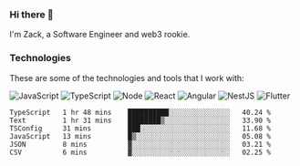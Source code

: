 ### Hi there 👋
I'm Zack, a Software Engineer and web3 rookie.

### Technologies
These are some of the technologies and tools that I work with:

![JavaScript](https://img.shields.io/badge/JavaScript-323330.svg?logo=javascript&logoColor=F7DF1E) 
![TypeScript](https://img.shields.io/badge/TypeScript-007ACC.svg?logo=typescript&logoColor=white) 
![Node](https://img.shields.io/badge/Node.js-43853D.svg?logo=node.js&logoColor=white)
![React](https://img.shields.io/badge/React-20232a.svg?logo=react&logoColor=61DAFB) 
![Angular](https://img.shields.io/badge/Angular-E23237.svg?logo=angularjs&logoColor=white)
![NestJS](https://img.shields.io/badge/NestJS-E0234E?logo=nestjs&logoColor=white)
![Flutter](https://img.shields.io/badge/Flutter-02569B.svg?logo=flutter&logoColor=white)

<!--START_SECTION:waka-->

```text
TypeScript   1 hr 48 mins    ██████████░░░░░░░░░░░░░░░   40.24 %
Text         1 hr 31 mins    ████████▒░░░░░░░░░░░░░░░░   33.90 %
TSConfig     31 mins         ███░░░░░░░░░░░░░░░░░░░░░░   11.68 %
JavaScript   13 mins         █▒░░░░░░░░░░░░░░░░░░░░░░░   05.08 %
JSON         8 mins          ▓░░░░░░░░░░░░░░░░░░░░░░░░   03.21 %
CSV          6 mins          ▓░░░░░░░░░░░░░░░░░░░░░░░░   02.25 %
```

<!--END_SECTION:waka-->
